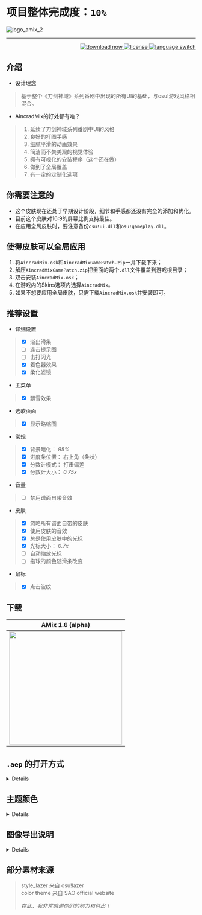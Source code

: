 # 项目整体完成度：`10%`

![logo_amix_2]

----

<div align="right">
  <a href="https://github.com/Sendevia/AincradMix/releases/tag/alpha1.6_amix">
    <img src="https://img.shields.io/github/release-pre/Sendevia/AincradMix.svg?color=%23FF721E&label=%E6%9C%80%E6%96%B0%E7%89%88%E6%9C%AC&style=popout-square" alt="download now">
  </a>
  <a href="https://github.com/Sendevia/AincradMix/blob/master/LICENSE">
    <img src="https://img.shields.io/github/license/Sendevia/AincradMix.svg?color=%23FF005A&style=popout-square" alt="license">
  </a>
  <a href="https://github.com/Sendevia/AincradMix/blob/master/README_EN.md">
    <img src="https://img.shields.io/badge/Switch to-English-%23131313.svg?style=flat-square" alt="language switch">
  </a>
</div>

## 介绍

- 设计理念  

> 基于整个《刀剑神域》系列番剧中出现的所有UI的基础，与osu!游戏风格相混合。  

- AincradMix的好处都有啥？  

> 1. 延续了刀剑神域系列番剧中UI的风格
> 2. 良好的打图手感
> 3. 细腻平滑的动画效果
> 4. 简洁而不失美观的视觉体验
> 5. 拥有可视化的安装程序（这个还在做）
> 6. 做到了全局覆盖
> 7. 有一定的定制化选项

## 你需要注意的

- 这个皮肤现在还处于早期设计阶段，细节和手感都还没有完全的添加和优化。
- 目前这个皮肤对16:9的屏幕比例支持最佳。
- 在应用全局皮肤时，要注意备份`osu!ui.dll`和`osu!gameplay.dll`。

<!--

## 截图

<details>

![AincradMix]
![menu_1]
![menu_2]
![menu_3]
![menu_4]
![menu_5]
![menu_6]
![score]
![editor_1]
![editor_2]
![std_1]
![std_2]
![mania_1]
![mania_2]
![taiko_1]
![taiko_2]
![ctb_2]
![ctb_1]

</details>

-->

## 使得皮肤可以全局应用

 1. 将`AincradMix.osk`和`AincradMixGamePatch.zip`一并下载下来；
 2. 解压`AincradMixGamePatch.zip`把里面的两个`.dll`文件覆盖到游戏根目录；
 3. 双击安装`AincradMix.osk`；
 4. 在游戏内的Skins选项内选择`AincradMix`。
 5. 如果不想要应用全局皮肤，只需下载`AincradMix.osk`并安装即可。

## 推荐设置

- 详细设置

> - [x] 渐出滑条  
> - [ ] 连击提示图  
> - [ ] 击打闪光  
> - [x] 着色器效果  
> - [x] 柔化滤镜  

- 主菜单

> - [x] 飘雪效果  

- 选歌页面

> - [x] 显示略缩图  

- 常规

> - [x] 背景暗化： _95%_  
> - [x] 进度条位置： 右上角（条状）  
> - [x] 分数计模式： 打击偏差  
> - [x] 分数计大小： _0.75x_  

- 音量

> - [ ] 禁用谱面自带音效  

- 皮肤

> - [x] 忽略所有谱面自带的皮肤  
> - [x] 使用皮肤的音效  
> - [x] 总是使用皮肤中的光标  
> - [x] 光标大小： _0.7x_  
> - [ ] 自动缩放光标  
> - [ ] 拖球的颜色随滑条改变  

- 鼠标

> - [x] 点击波纹  

## 下载

<div align="center">

|AMix 1.6 (alpha)|
|:--------------:|
|[<img src="https://raw.githubusercontent.com/Sendevia/sendevia.github.io/master/assets/images/button_download_1.png" width="300">](https://github.com/Sendevia/AincradMix/releases/tag/alpha1.6_amix)|

</div>

## `.aep` 的打开方式

<details>

- **说明：**

> 1. 推荐使用`Adobe After Effects CC2019 (16.0)`或者更高版本。
> 2. 你**必须**拥有以下的插件、脚本和字体：

- 插件

> [Saber]  

- 脚本

> [Duik]  
> [GridGuide]  

- 字体

> [SAO-UI]  
> [KD-Tramcar]  
> [Aller]  
> Century Gothic  

</details>

## 主题颜色

<details>

- 轻微地调整颜色的纯度和亮度是可以的。比如白色 `#EEEEEE` 可以变为 `#FFFFFF`，黑色 `#131313` 可以变为 `#000000`。

> 标题文本 #777777  
> 通用文本 #D4D4D4  
> 提示文本 #E5E5E5  
> 通用背景 #969696  
> 红 #EC3434  
> 桃红 #FF005A  
> 黄 #FFC600  
> 蓝 #0054FF  
> 橙 #FF721E  
> 紫 #9000FF  
> 绿 #07B703  
> 绿幕 #009129  
> 紫 #7200FF  
> 粉 #FF25E8  
> 灰 #717171 #4D4D4D #C4C4C4  
> 黑 #131313 #2F2F2F  
> 白 #EEEEEE  
> 阴影填充 #323232 #1C1C1C  
</details>

## 图像导出说明

<details>
 1. 图片导出格式`.PNG`，通道`RGB+Alpha`，名称设置为`合成名称`。
 2. 动画导出格式`.PNG（序列）`，通道`RGB+Alpha`，使用合成帧编号，名称设置为`合成名称`，去掉文件名的 **`_[#]`** 后缀 **。（注意一下哦，是`_[#]`而不是`-[#]`或`[#]`）**
 3. 具体该使用何种导出方式，请注意特殊合成后面的注释。
</details>

## 部分素材来源

> style_lazer 来自 osu!lazer  
> color theme 来自 SAO official website
>
> _在此，我非常感谢你们的努力和付出！_

<!-- 链接索引 -->
[AincradMix]:https://raw.githubusercontent.com/Sendevia/sendevia.github.io/master/assets/images/logo_amix_1.png
[menu_1]:https://raw.githubusercontent.com/Sendevia/sendevia.github.io/master/assets/screenshots/menu_1.jpg
[menu_2]:https://raw.githubusercontent.com/Sendevia/sendevia.github.io/master/assets/screenshots/menu_2.jpg
[menu_3]:https://raw.githubusercontent.com/Sendevia/sendevia.github.io/master/assets/screenshots/menu_3.jpg
[menu_4]:https://raw.githubusercontent.com/Sendevia/sendevia.github.io/master/assets/screenshots/menu_4.jpg
[menu_5]:https://raw.githubusercontent.com/Sendevia/sendevia.github.io/master/assets/screenshots/menu_5.jpg
[menu_6]:https://raw.githubusercontent.com/Sendevia/sendevia.github.io/master/assets/screenshots/menu_6.jpg
[score]:https://raw.githubusercontent.com/Sendevia/sendevia.github.io/master/assets/screenshots/score.jpg
[editor_1]:https://raw.githubusercontent.com/Sendevia/sendevia.github.io/master/assets/screenshots/editor_1.jpg
[editor_2]:https://raw.githubusercontent.com/Sendevia/sendevia.github.io/master/assets/screenshots/editor_2.jpg
[std_1]:https://raw.githubusercontent.com/Sendevia/sendevia.github.io/master/assets/screenshots/std_1.jpg
[std_2]:https://raw.githubusercontent.com/Sendevia/sendevia.github.io/master/assets/screenshots/std_2.jpg
[mania_1]:https://raw.githubusercontent.com/Sendevia/sendevia.github.io/master/assets/screenshots/mania_1.jpg
[mania_2]:https://raw.githubusercontent.com/Sendevia/sendevia.github.io/master/assets/screenshots/mania_2.jpg
[taiko_1]:https://raw.githubusercontent.com/Sendevia/sendevia.github.io/master/assets/screenshots/taiko_1.jpg
[taiko_2]:https://raw.githubusercontent.com/Sendevia/sendevia.github.io/master/assets/screenshots/taiko_2.jpg
[ctb_1]:https://raw.githubusercontent.com/Sendevia/sendevia.github.io/master/assets/screenshots/ctb_1.jpg
[ctb_2]:https://raw.githubusercontent.com/Sendevia/sendevia.github.io/master/assets/screenshots/ctb_2.jpg
[logo_amix_2]:https://raw.githubusercontent.com/Sendevia/sendevia.github.io/master/assets/images/logo_amix_2.png
[Saber]:https://www.videocopilot.net/blog/2016/03/new-plug-in-saber-now-available-100-free/
[Duik]:https://rainboxprod.coop/en/tools/duik/duik-download/
[GridGuide]:https://aescripts.com/gridguide-for-after-effects/
[SAO-UI]:https://fontmeme.com/fonts/sao-ui-font/
[KD-Tramcar]:https://fontmeme.com/fonts/kd-tramcar-font/
[Aller]:https://fontmeme.com/fonts/aller-font/
